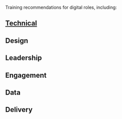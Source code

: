 Training recommendations for digital roles, including: 
## [Technical](training.md)
## Design
## Leadership 
## Engagement
## Data
## Delivery 
